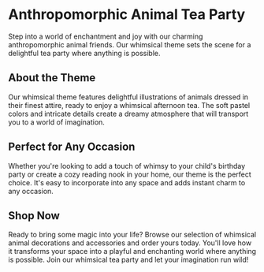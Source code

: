 <!--font:Poppins-->

# Anthropomorphic Animal Tea Party

Step into a world of enchantment and joy with our charming anthropomorphic animal friends. Our whimsical theme sets the scene for a delightful tea party where anything is possible.

## About the Theme

Our whimsical theme features delightful illustrations of animals dressed in their finest attire, ready to enjoy a whimsical afternoon tea. The soft pastel colors and intricate details create a dreamy atmosphere that will transport you to a world of imagination.

## Perfect for Any Occasion

Whether you're looking to add a touch of whimsy to your child's birthday party or create a cozy reading nook in your home, our theme is the perfect choice. It's easy to incorporate into any space and adds instant charm to any occasion.

## Shop Now

Ready to bring some magic into your life? Browse our selection of whimsical animal decorations and accessories and order yours today. You'll love how it transforms your space into a playful and enchanting world where anything is possible. Join our whimsical tea party and let your imagination run wild!

<!--

Write me markdown content of website with wallpaper:

"A whimsical tea party with anthropomorphic animals"

The header of the page should not be copy of the text but rather a real content of the website which is using this wallpaper.


---


# Welcome to our Whimsical Tea Party!

Step into a world of wonder and delight with our anthropomorphic animal friends. Our wallpaper sets the scene for a magical tea party where anything is possible.

## About the Wallpaper

Our whimsical wallpaper features charming illustrations of animals dressed in their finest attire, ready to enjoy a delightful afternoon tea. The soft pastel colors and intricate details create a dreamy atmosphere that will transport you to a world of imagination.

## Perfect for Any Room

Whether you're looking to add a touch of whimsy to your child's bedroom or create a cozy reading nook in your living room, our wallpaper is the perfect choice. It's easy to install and adds instant charm to any space.

## Shop Now

Ready to bring some magic into your home? Browse our selection of whimsical wallpaper and order yours today. You'll love how it transforms your space into a playful and enchanting world.


---


Heading is too long, rewrite whole content.


---


# Whimsical Animal Wallpaper for Your Home

Transform your space into a whimsical wonderland with our charming animal wallpaper. Featuring anthropomorphic animals dressed in their finest attire, this wallpaper creates a dreamy atmosphere that will delight adults and children alike.

## About the Wallpaper

Our whimsical wallpaper is designed to add a touch of magic to any room. The soft pastel colors and intricate details make it a perfect choice for creating a cozy reading nook or adding a playful touch to a child's bedroom.

## Easy to Install

Installing our wallpaper is a breeze! Simply follow the instructions included with your order and you'll have a beautiful new wall in no time. Plus, it's easy to remove if you ever decide to switch up your decor.

## Shop Now

Ready to bring some enchantment into your home? Browse our selection of whimsical animal wallpaper and order yours today. You'll love how it transforms your space into a delightful tea party with your favorite animal friends.


---


Heading should not include word "wallpaper". The website should not be about the wallpaper itself, wallpaper is just a related background, rewrite whole content.


---


# Welcome to Our Whimsical Tea Party with Anthropomorphic Animals

Step into a world of wonder and delight with our charming anthropomorphic animal friends. Our whimsical background sets the scene for a magical tea party where anything is possible.

## About the Theme

Our whimsical theme features delightful illustrations of animals dressed in their finest attire, ready to enjoy a delightful afternoon tea. The soft pastel colors and intricate details create a dreamy atmosphere that will transport you to a world of imagination.

## Perfect for Any Occasion

Whether you're looking to add a touch of whimsy to your child's birthday party or create a cozy reading nook in your home, our theme is the perfect choice. It's easy to incorporate into any space and adds instant charm to any occasion.

## Shop Now

Ready to bring some magic into your life? Browse our selection of whimsical animal decorations and accessories and order yours today. You'll love how it transforms your space into a playful and enchanting world where anything is possible.


---


Heading is too long, rewrite whole content.


---


# Join Our Whimsical Tea Party with Anthropomorphic Animals

Step into a world of enchantment and joy with our charming anthropomorphic animal friends. Our whimsical theme sets the scene for a delightful tea party where anything is possible.

## About the Theme

Our whimsical theme features delightful illustrations of animals dressed in their finest attire, ready to enjoy a whimsical afternoon tea. The soft pastel colors and intricate details create a dreamy atmosphere that will transport you to a world of imagination.

## Perfect for Any Occasion

Whether you're looking to add a touch of whimsy to your child's birthday party or create a cozy reading nook in your home, our theme is the perfect choice. It's easy to incorporate into any space and adds instant charm to any occasion.

## Shop Now

Ready to bring some magic into your life? Browse our selection of whimsical animal decorations and accessories and order yours today. You'll love how it transforms your space into a playful and enchanting world where anything is possible. Join our whimsical tea party and let your imagination run wild!


---


Write me a Google font which is best fitting for the website.

Pick from the list:
- Playfair Display
- IBM Plex Sans
- Raleway
- Futura
- Orbitron
- Barlow Condensed
- Exo 2
- Lobster
- Dancing Script
- Open Sans
- Inter
- Great Vibes
- Roboto
- Poppins
- Lato
- Montserrat
- Alegreya


Write just the font name nothing else.


---


Poppins

-->
